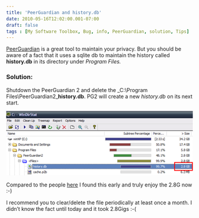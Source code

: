 ```yaml
---
title: 'PeerGuardian and history.db'
date: 2010-05-16T12:02:00.001-07:00
draft: false
tags : [My Software Toolbox, Bug, info, PeerGuardian, solution, Tips]
---
```


[PeerGuardian](http://phoenixlabs.org/pg2/) is a great tool to maintain your privacy. But you should be aware of a fact that it uses a sqlite db to maintain the history called **history.db** in its directory under _Program Files._  
  

### Solution:

Shutdown the PeerGuardian 2 and delete the _C:\\Program Files\\PeerGuardian2\_**history.db**. PG2 will create a new _history.db_ on its next start.  
  
[![peerguardian-thumb](/assets/peerguardian-thumb.png "peerguardian-thumb")](/assets/peerguardian-thumb.png)  
  
Compared to the people [here](http://forums.phoenixlabs.org/showthread.php?t=16759) I found this early and truly enjoy the 2.8G now :-)  
  
I recommend you to clear/delete the file periodically at least once a month. I didn’t know the fact until today and it took 2.8Gigs :-(